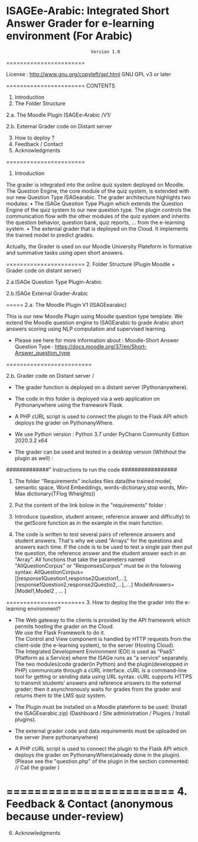 # ISAGEe-Arabic: Integrated Short Answer Grader for e-learning environment (For Arabic)
 
  
                                    Version 1.0
                                    
=======================        

License : http://www.gnu.org/copyleft/gpl.html GNU GPL v3 or later

=======================
CONTENTS
1. Introduction
2. The Folder Structure

2.a. The Moodle Plugin ISAGEe-Arabic  /V1/

2.b. External Grader code on Distant server

3. How to deploy ?
4. Feedback / Contact
5. Acknowledgments

=======================
1. Introduction

The grader is integrated into the online quiz system deployed on Moodle. 
The Question Engine, the core module of the quiz system, is extended with our new Question Type ISAGearabic. 
The grader architecture highlights two modules: 
• The ISAGe Question Type Plugin which extends the Question Engine of the quiz system to our new question type. 
The plugin controls the communication flow with the other modules of the quiz system and inherits the question behavior, question bank, quiz reports, … from the e-learning system. 
• The external grader that is deployed on the Cloud. It implements the trained model to predict grades.
  
Actually, the Grader is used on our Moodle University Plateform in formative and summative tasks using open short answers. 
 
=======================
2. Folder Structure (Plugin Moodle + Grader code on distant server)

 2.a.ISAGe Question Type Plugin-Arabic
 
 2.b.ISAGe External Grader-Arabic

=====
2.a. The Moodle Plugin  V1 (ISAGEearabic) 

This is our new Moodle Plugin using  Moodle question type template. We extend  the Moodle question engine to ISAGEarabic to grade Arabic short answers scoring using NLP computation and supervised learning.  

* Please see here for more information about : Moodle-Short Answer Question Type :
https://docs.moodle.org/37/en/Short-Answer_question_type

=========================

2.b. Grader code on Distant server /

- The grader function is deployed on a distant server (Pythonanywhere).   
- The code in this folder  is deployed via a web application on Pythonanywhere using the framework Flask.
- A PHP cURL script is used to connect the plugin to the Flask API which deploys the grader on PythonanyWhere. 
- We use Python version : Python 3.7 under PyCharm Community Edition 2020.3.2 x64

- The grader can be used and tested in a desktop version (Whithout the plugin as well) : 

#############" Instructions to run the code  #################

1. The folder "Requirements" includes files data(the trained model, semantic space, Word Embeddings, words-dictionary,stop words, Min-Max dictionary(TFlog Wheights))

2. Put the content of the link bolow in the "requirements" folder : 

4. Introduce (question, student answer, reference answer and difficulty) to the getScore function as in the example in the main function. 

5. The code is written to test several pairs of reference answers and student answers. 
That's why we used "Arrays" for the questions and answers each time.
If the code is to be used to test a single pair then put the question, the reference answer and the student answer each in an "Array".
All functions that take the parameters named "AllQuestionCorpus" or "ResponsesCorpus" must be in the folowing syntax:
AllQuestionCorpus=[[response1Question1,response2Question1,...],[response1Question2,response2Questio2,...],....]
ModelAnswers=[Model1,Model2 , ... ]

=======================
3. How to deploy the the grader into the e-learning environment?

- The Web gateway to the clients is provided by the API framework which permits hosting the grader on the Cloud.  
  We use the Flask Framework to do it.  
  The Control and View component is handled by HTTP requests from the client-side (the e-learning system), to the server (Hosting Cloud).   
  The Integrated Development Environment (EDI) is used as “PaaS” (Platform as a Service) where the ISAGe runs as “a service” separately. 
  The two modules(code grader(in Python) and the plugin(developped in PHP) communicate through a cURL interface.
  cURL is a command-line tool for getting or sending data using URL syntax. 
  cURL supports HTTPS to transmit students’ answers and reference answers to the external grader; 
  then it asynchronously waits for grades from the grader and returns them to the LMS quiz system.

- The Plugin must be installed on a Moodle plateform  to be used:
(Install the ISAGEearabic.zip)
  (Dashboard / Site administration / Plugins / Install plugins). 
  
 - The external grader code and data requirements must be uploaded on the server (here pythonanywhere)

- A PHP cURL script is used to connect the plugin to the Flask API which deploys the grader on PythonanyWhere(already done in the plugin).
(Please see the "question.php" of the plugin in the section commented: // Call the grader )


========================
4. Feedback & Contact (anonymous because under-review)
========================
6. Acknowledgments 
 
